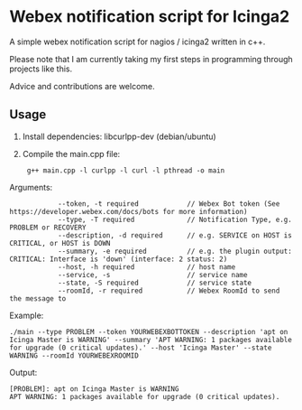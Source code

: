# Webex notification script for Icinga2

A simple webex notification script for nagios / icinga2 written in c++.

Please note that I am currently taking my first steps in programming through projects like this. 

Advice and contributions are welcome. 

## Usage 

1. Install dependencies: libcurlpp-dev (debian/ubuntu)
2. Compile the main.cpp file: 

        g++ main.cpp -l curlpp -l curl -l pthread -o main

Arguments:

                --token, -t required            // Webex Bot token (See https://developer.webex.com/docs/bots for more information)
                --type, -T required             // Notification Type, e.g. PROBLEM or RECOVERY
                --description, -d required      // e.g. SERVICE on HOST is CRITICAL, or HOST is DOWN
                --summary, -e required          // e.g. the plugin output: CRITICAL: Interface is 'down' (interface: 2 status: 2)
                --host, -h required             // host name
                --service, -s                   // service name
                --state, -S required            // service state
                --roomId, -r required           // Webex RoomId to send the message to

Example:

    ./main --type PROBLEM --token YOURWEBEXBOTTOKEN --description 'apt on Icinga Master is WARNING' --summary 'APT WARNING: 1 packages available for upgrade (0 critical updates).' --host 'Icinga Master' --state WARNING --roomId YOURWEBEXROOMID

Output:

    [PROBLEM]: apt on Icinga Master is WARNING
    APT WARNING: 1 packages available for upgrade (0 critical updates).
